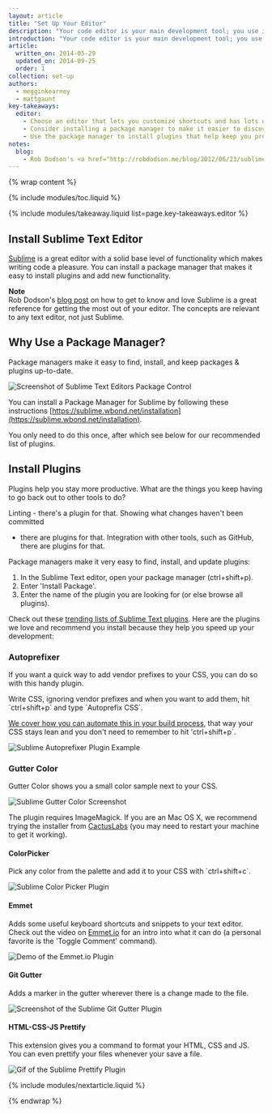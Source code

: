 ```yaml
---
layout: article
title: "Set Up Your Editor"
description: "Your code editor is your main development tool; you use it to write and save lines of code. Write better code faster by learning your editor's shortcuts and installing key plugins."
introduction: "Your code editor is your main development tool; you use it to write and save lines of code. Write better code faster by learning your editor's shortcuts and installing key plugins."
article:
  written_on: 2014-05-29
  updated_on: 2014-09-25
  order: 1
collection: set-up
authors:
  - megginkearney
  - mattgaunt
key-takeaways:
  editor:
    - Choose an editor that lets you customize shortcuts and has lots of plugins to help you write better code.
    - Consider installing a package manager to make it easier to discover, install, and update plugins.
    - Use the package manager to install plugins that help keep you productive during development; start with the recommendations in this guide.
notes:
  blog:
    - Rob Dodson's <a href="http://robdodson.me/blog/2012/06/23/sublime-text-2-tips-and-shortcuts/">blog post</a> on how to get to know and love Sublime is a great reference for getting the most out of your editor. The concepts are relevant to any text editor, not just Sublime.
---
```

{% wrap content %}

{% include modules/toc.liquid %}

{% include modules/takeaway.liquid list=page.key-takeaways.editor %}

## Install Sublime Text Editor

[Sublime](http://www.sublimetext.com/) is a great editor with a solid base level
of functionality which makes writing code a pleasure. You can install a package
manager that makes it easy to install plugins and add new functionality.

**Note**  
Rob Dodson's [blog
post](http://robdodson.me/blog/2012/06/23/sublime-text-2-tips-and-shortcuts/) on
how to get to know and love Sublime is a great reference for getting the most
out of your editor. The concepts are relevant to any text editor, not just
Sublime.

## Why Use a Package Manager?

Package managers make it easy to find, install, and keep packages & plugins
up-to-date.

<img src="imgs/package_control.png" class="center" alt="Screenshot of Sublime Text Editors Package Control"/>

You can install a Package Manager for Sublime  by following these instructions
[https://sublime.wbond.net/installation](https://sublime.wbond.net/installation).

You only need to do this once, after which see below for our recommended list of
plugins.

## Install Plugins

Plugins help you stay more productive. What are the things you keep having to go
back out to other tools to do?

Linting - there's a plugin for that. Showing what changes haven't been committed
- there are plugins for that. Integration with other tools, such as GitHub,
there are plugins for that.

Package managers make it very easy to find, install, and update plugins:

1. In the Sublime Text editor, open your package manager (ctrl+shift+p).
2. Enter 'Install Package'.
3. Enter the name of the plugin you are looking for (or else browse all
   plugins).

Check out these [trending lists of Sublime Text
plugins](https://sublime.wbond.net/browse). Here are the plugins we love and
recommend you install because they help you speed up your development:

### Autoprefixer

If you want a quick way to add vendor prefixes to your CSS, you can do so with
this handy plugin.

Write CSS, ignoring vendor prefixes and when you want to add them, hit
\`ctrl+shift+p\` and type \`Autoprefix CSS\`.

[We cover how you can automate this in your build
process](https://docs.google.com/a/google.com/document/d/1LdIDK-AsBEuoCz-q5JjlNNJax16kGjtgse-VgoHuyO8/edit#heading=h.fpo2ow8ffilz),
that way your CSS stays lean and you don't need to remember to hit
'ctrl+shift+p\`.

<img src="imgs/sublime-autoprefixer.gif" alt="Sublime Autoprefixer Plugin Example" />

### Gutter Color

Gutter Color shows you a small color sample next to your CSS.

<img src="imgs/sublime-gutter-color.png" alt="Sublime Gutter Color Screenshot" />

The plugin requires ImageMagick. If you are an Mac OS X, we recommend trying the
installer from [CactusLabs](http://cactuslab.com/imagemagick/) (you may need to
restart your machine to get it working).

#### ColorPicker

Pick any color from the palette and add it to your CSS with \`ctrl+shift+c\`.

<img src="imgs/sublime-color-picker.png" alt="Sublime Color Picker Plugin" />

#### Emmet

Adds some useful keyboard shortcuts and snippets to your text editor. Check out
the video on [Emmet.io](http://emmet.io/) for an intro into what it can do (a
personal favorite is the 'Toggle Comment' command).

<img src="imgs/emmet-io-example.gif" alt="Demo of the Emmet.io Plugin" />

#### Git Gutter

Adds a marker in the gutter wherever there is a change made to the file.

<img src="imgs/sublime-git-gutter.png" alt="Screenshot of the Sublime Git Gutter Plugin" />

#### HTML-CSS-JS Prettify

This extension gives you a command to format your HTML, CSS and JS. You can even
prettify your files whenever your save a file.

<img src="imgs/sublime-prettify.gif" alt="Gif of the Sublime Prettify Plugin" />

{% include modules/nextarticle.liquid %}

{% endwrap %}
